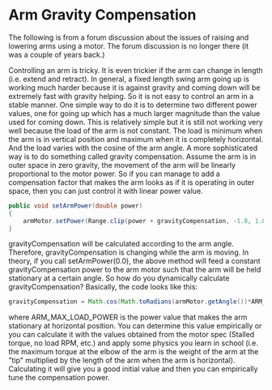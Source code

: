 # Arm Gravity Compensation

The following is from a forum discussion about the issues of raising and lowering arms using a motor.
The forum discussion is no longer there (it was a couple of years back.)

Controlling an arm is tricky. It is even trickier if the arm can change in length (i.e. extend and retract). In general, a fixed length swing arm going up is working much harder because it is against gravity and coming down will be extremely fast with gravity helping. So it is not easy to control an arm in a stable manner. One simple way to do it is to determine two different power values, one for going up which has a much larger magnitude than the value used for coming down. This is relatively simple but it is still not working very well because the load of the arm is not constant. The load is minimum when the arm is in vertical position and maximum when it is completely horizontal. And the load varies with the cosine of the arm angle. A more sophisticated way is to do something called gravity compensation. Assume the arm is in outer space in zero gravity, the movement of the arm will be linearly proportional to the motor power. So if you can manage to add a compensation factor that makes the arm looks as if it is operating in outer space, then you can just control it with linear power value.

```java
public void setArmPower(double power)
{
    armMotor.setPower(Range.clip(power + gravityCompensation, -1.0, 1.0));
}
```

gravityCompensation will be calculated according to the arm angle. Therefore, gravityCompensation is changing while the arm is moving. In theory, if you call setArmPower(0.0), the above method will feed a constant gravityCompensation power to the arm motor such that the arm will be held stationary at a certain angle. So how do you dynamically calculate gravityCompensation?
Basically, the code looks like this:

```java
gravityCompensation = Math.cos(Math.toRadians(armMotor.getAngle())*ARM_MAX_LOAD_POWER);
```

where ARM_MAX_LOAD_POWER is the power value that makes the arm stationary at horizontal position. You can determine this value empirically or you can calculate it with the values obtained from the motor spec (Stalled torque, no load RPM, etc.) and apply some physics you learn in school (i.e. the maximum torque at the elbow of the arm is the weight of the arm at the "tip" multiplied by the length of the arm when the arm is horizontal). Calculating it will give you a good initial value and then you can empirically tune the compensation power. 